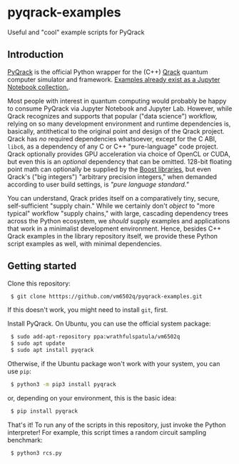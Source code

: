 # pyqrack-examples
Useful and "cool" example scripts for PyQrack

## Introduction
[PyQrack](https://github.com/unitaryfund/pyqrack) is the official Python wrapper for the (C++) [Qrack](https://github.com/unitaryfund/qrack) quantum computer simulator and framework. [Examples already exist as a Jupyter Notebook collection.](https://github.vom/vm6502q/pyqrack-jupyter).

Most people with interest in quantum computing would probably be happy to consume PyQrack via Jupyter Notebook and Jupyter Lab. However, while Qrack recognizes and supports that popular ("data science") workflow, relying on so many development environment and runtime dependencies is, basically, antithetical to the original point and design of the Qrack project. Qrack has _no_ required dependencies whatsoever, except for the C ABI, `libc6`, as a dependency of any C or C++ "pure-language" code project. Qrack optionally provides GPU acceleration via choice of OpenCL or CUDA, but even this is an _optional_ dependency that can be omitted. 128-bit floating point math can optionally be supplied by the [Boost libraries](https://www.boost.org/), but even Qrack's ("big integers") "arbitrary precision integers," when demanded according to user build settings, is _"pure language standard."_

You can understand, Qrack prides itself on a comparatively tiny, secure, self-sufficient "supply chain." While we certainly don't _object_ to "more typical" workflow "supply chains," with large, cascading dependency trees across the Python ecosystem, we _should_ supply examples and applications that work in a minimalist development environment. Hence, besides C++ Qrack examples in the library repository itself, we provide these Python script examples as well, with minimal dependencies.

## Getting started
Clone this repository:
```sh
 $ git clone htttps://github.com/vm6502q/pyqrack-examples.git
```
If this doesn't work, you might need to install `git`, first.

Install PyQrack. On Ubuntu, you can use the official system package:
```sh
 $ sudo add-apt-repository ppa:wrathfulspatula/vm6502q
 $ sudo apt update
 $ sudo apt install pyqrack
```
Otherwise, if the Ubuntu package won't work with your system, you can use `pip`:
```sh
 $ python3 -m pip3 install pyqrack
```
or, depending on your environment, this is the basic idea:
```sh
 $ pip install pyqrack
```

That's it! To run any of the scripts in this repository, just invoke the Python interpreter! For example, this script times a random circuit sampling benchmark:
```sh
 $ python3 rcs.py
```

